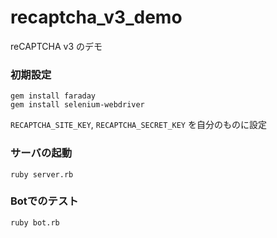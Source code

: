 # recaptcha_v3_demo
reCAPTCHA v3 のデモ

### 初期設定
```
gem install faraday
gem install selenium-webdriver
```

`RECAPTCHA_SITE_KEY`, `RECAPTCHA_SECRET_KEY` を自分のものに設定


### サーバの起動
```
ruby server.rb
```

### Botでのテスト
```
ruby bot.rb
```
